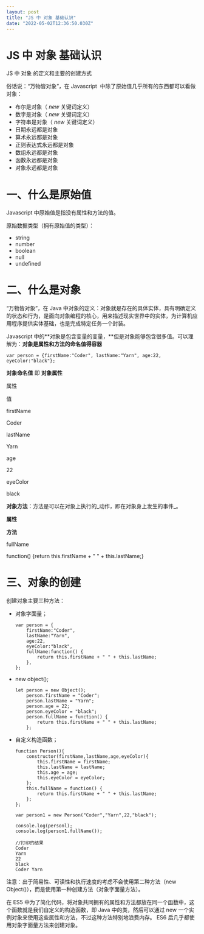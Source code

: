 ```yaml
---
layout: post
title: "JS 中 对象 基础认识"
date: "2022-05-02T12:36:50.030Z"
---
```

JS 中 对象 基础认识
============

JS 中 对象 的定义和主要的创建方式

俗话说：“万物皆对象”，在 Javascript  中除了原始值几乎所有的东西都可以看做对象：

*   布尔是对象（ _new_ 关键词定义）
*   数字是对象（ _new_ 关键词定义）
*   字符串是对象（ _new_ 关键词定义）
*   日期永远都是对象
*   算术永远都是对象
*   正则表达式永远都是对象
*   数组永远都是对象
*   函数永远都是对象
*   对象永远都是对象

一、什么是原始值
========

Javascript 中原始值是指没有属性和方法的值。

原始数据类型（拥有原始值的类型）：

*   string
*   number
*   boolean
*   null
*   undefined

二、什么是对象
=======

“万物皆对象”，在 Java 中对象的定义：对象就是存在的具体实体，具有明确定义的状态和行为，是面向对象编程的核心，用来描述现实世界中的实体，为计算机应用程序提供实体基础，也是完成特定任务一个封装。

Javascript 中的**对象是包含变量的变量，**但是对象能够包含很多值。可以理解为：**对象是属性和方法的命名值得容器** 

    var person = {firstName:"Coder", lastName:"Yarn", age:22, eyeColor:"black"};

**对象命名值** 即 **对象属性**

属性

值

firstName

Coder

lastName

Yarn

age

22

eyeColor

black

**对象方法**：方法是可以在对象上执行的_动作，即在对象身上发生的事件_。

**属性**

**方法**

fullName

function() {return this.firstName + " " + this.lastName;}

三、对象的创建
=======

创建对象主要三种方法：

*   对象字面量；
    
        var person = {
            firstName:"Coder", 
            lastName:"Yarn", 
            age:22, 
            eyeColor:"black",
            fullName:function() {
                return this.firstName + " " + this.lastName;
            },
        };
    
*   new object();
    
        let person = new Object();
            person.firstName = "Coder"; 
            person.lastName = "Yarn";
            person.age = 22; 
            person.eyeColor = "black";
            person.fullName = function() {
                return this.firstName + " " + this.lastName;
            };
    
*   自定义构造函数；
    
        function Person(){
            constructor(firstName,lastName,age,eyeColor){
                this.firstName = firstName;
                this.lastName = lastName;
                this.age = age;
                this.eyeColor = eyeColor;
            };
            this.fullName = function() {
                return this.firstName + " " + this.lastName;
            };
        };
        
        var person1 = new Person("Coder","Yarn",22,"black");
        
        console.log(personl);
        console.log(person1.fullName());
        
        //打印的结果
        Coder
        Yarn
        22
        black
        Coder Yarn
    

注意：出于简易性、可读性和执行速度的考虑不会使用第二种方法（new Object()），而是使用第一种创建方法（对象字面量方法）。

在 ES5 中为了简化代码，将对象共同拥有的属性和方法都放在同一个函数中，这个函数就是我们自定义的构造函数，即 Java 中的类，然后可以通过 new 一个实例对象来使用这些属性和方法，不过这种方法特别地浪费内存。 ES6 后几乎都使用对象字面量方法来创建对象。
